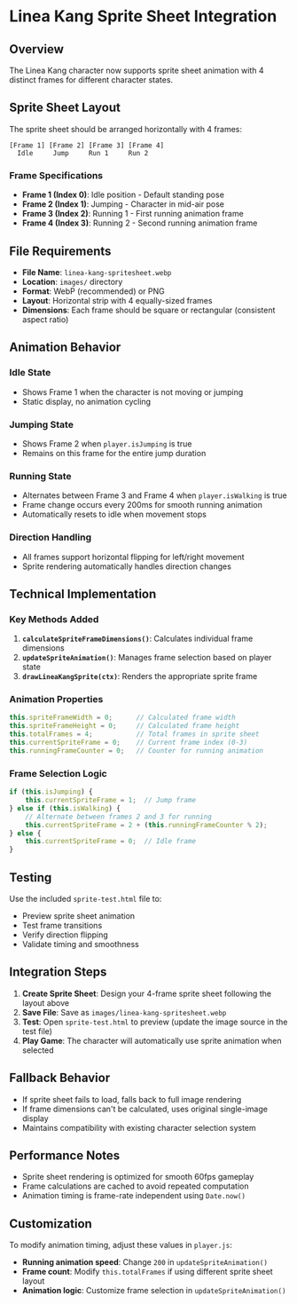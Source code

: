# Linea Kang Sprite Sheet Integration

## Overview
The Linea Kang character now supports sprite sheet animation with 4 distinct frames for different character states.

## Sprite Sheet Layout
The sprite sheet should be arranged horizontally with 4 frames:

```
[Frame 1] [Frame 2] [Frame 3] [Frame 4]
  Idle     Jump     Run 1     Run 2
```

### Frame Specifications
- **Frame 1 (Index 0)**: Idle position - Default standing pose
- **Frame 2 (Index 1)**: Jumping - Character in mid-air pose  
- **Frame 3 (Index 2)**: Running 1 - First running animation frame
- **Frame 4 (Index 3)**: Running 2 - Second running animation frame

## File Requirements
- **File Name**: `linea-kang-spritesheet.webp`
- **Location**: `images/` directory
- **Format**: WebP (recommended) or PNG
- **Layout**: Horizontal strip with 4 equally-sized frames
- **Dimensions**: Each frame should be square or rectangular (consistent aspect ratio)

## Animation Behavior

### Idle State
- Shows Frame 1 when the character is not moving or jumping
- Static display, no animation cycling

### Jumping State  
- Shows Frame 2 when `player.isJumping` is true
- Remains on this frame for the entire jump duration

### Running State
- Alternates between Frame 3 and Frame 4 when `player.isWalking` is true
- Frame change occurs every 200ms for smooth running animation
- Automatically resets to idle when movement stops

### Direction Handling
- All frames support horizontal flipping for left/right movement
- Sprite rendering automatically handles direction changes

## Technical Implementation

### Key Methods Added
1. **`calculateSpriteFrameDimensions()`**: Calculates individual frame dimensions
2. **`updateSpriteAnimation()`**: Manages frame selection based on player state
3. **`drawLineaKangSprite(ctx)`**: Renders the appropriate sprite frame

### Animation Properties
```javascript
this.spriteFrameWidth = 0;      // Calculated frame width
this.spriteFrameHeight = 0;     // Calculated frame height  
this.totalFrames = 4;           // Total frames in sprite sheet
this.currentSpriteFrame = 0;    // Current frame index (0-3)
this.runningFrameCounter = 0;   // Counter for running animation
```

### Frame Selection Logic
```javascript
if (this.isJumping) {
    this.currentSpriteFrame = 1;  // Jump frame
} else if (this.isWalking) {
    // Alternate between frames 2 and 3 for running
    this.currentSpriteFrame = 2 + (this.runningFrameCounter % 2);
} else {
    this.currentSpriteFrame = 0;  // Idle frame
}
```

## Testing
Use the included `sprite-test.html` file to:
- Preview sprite sheet animation
- Test frame transitions
- Verify direction flipping
- Validate timing and smoothness

## Integration Steps

1. **Create Sprite Sheet**: Design your 4-frame sprite sheet following the layout above
2. **Save File**: Save as `images/linea-kang-spritesheet.webp`
3. **Test**: Open `sprite-test.html` to preview (update the image source in the test file)
4. **Play Game**: The character will automatically use sprite animation when selected

## Fallback Behavior
- If sprite sheet fails to load, falls back to full image rendering
- If frame dimensions can't be calculated, uses original single-image display
- Maintains compatibility with existing character selection system

## Performance Notes
- Sprite sheet rendering is optimized for smooth 60fps gameplay
- Frame calculations are cached to avoid repeated computation
- Animation timing is frame-rate independent using `Date.now()`

## Customization
To modify animation timing, adjust these values in `player.js`:
- **Running animation speed**: Change `200` in `updateSpriteAnimation()` 
- **Frame count**: Modify `this.totalFrames` if using different sprite sheet layout
- **Animation logic**: Customize frame selection in `updateSpriteAnimation()` 